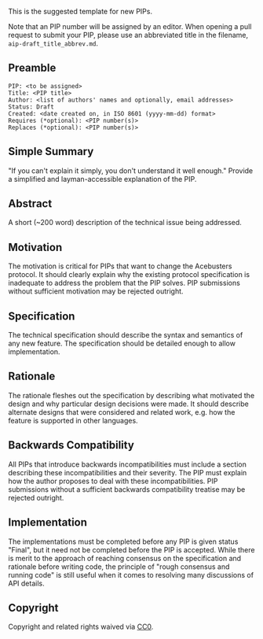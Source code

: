 This is the suggested template for new PIPs.

Note that an PIP number will be assigned by an editor. When opening a pull request to submit your PIP, please use an abbreviated title in the filename, `aip-draft_title_abbrev.md`.

## Preamble

    PIP: <to be assigned>
    Title: <PIP title>
    Author: <list of authors' names and optionally, email addresses>
    Status: Draft
    Created: <date created on, in ISO 8601 (yyyy-mm-dd) format>
    Requires (*optional): <PIP number(s)>
    Replaces (*optional): <PIP number(s)>


## Simple Summary
"If you can't explain it simply, you don't understand it well enough." Provide a simplified and layman-accessible explanation of the PIP.

## Abstract
A short (~200 word) description of the technical issue being addressed.

## Motivation
The motivation is critical for PIPs that want to change the Acebusters protocol. It should clearly explain why the existing protocol specification is inadequate to address the problem that the PIP solves. PIP submissions without sufficient motivation may be rejected outright.

## Specification
The technical specification should describe the syntax and semantics of any new feature. The specification should be detailed enough to allow implementation. 

## Rationale
The rationale fleshes out the specification by describing what motivated the design and why particular design decisions were made. It should describe alternate designs that were considered and related work, e.g. how the feature is supported in other languages.

## Backwards Compatibility
All PIPs that introduce backwards incompatibilities must include a section describing these incompatibilities and their severity. The PIP must explain how the author proposes to deal with these incompatibilities. PIP submissions without a sufficient backwards compatibility treatise may be rejected outright.


## Implementation
The implementations must be completed before any PIP is given status "Final", but it need not be completed before the PIP is accepted. While there is merit to the approach of reaching consensus on the specification and rationale before writing code, the principle of "rough consensus and running code" is still useful when it comes to resolving many discussions of API details.

## Copyright
Copyright and related rights waived via [CC0](https://creativecommons.org/publicdomain/zero/1.0/).
